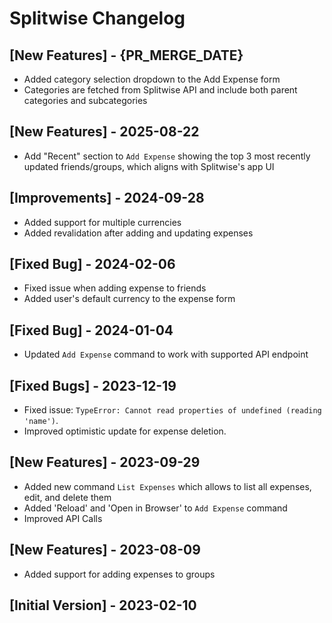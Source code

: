# Splitwise Changelog

## [New Features] - {PR_MERGE_DATE}

- Added category selection dropdown to the Add Expense form
- Categories are fetched from Splitwise API and include both parent categories and subcategories

## [New Features] - 2025-08-22

- Add "Recent" section to `Add Expense` showing the top 3 most recently updated friends/groups, which aligns with Splitwise's app UI

## [Improvements] - 2024-09-28

- Added support for multiple currencies
- Added revalidation after adding and updating expenses

## [Fixed Bug] - 2024-02-06

- Fixed issue when adding expense to friends
- Added user's default currency to the expense form

## [Fixed Bug] - 2024-01-04

- Updated `Add Expense` command to work with supported API endpoint

## [Fixed Bugs] - 2023-12-19

- Fixed issue: `TypeError: Cannot read properties of undefined (reading 'name')`.
- Improved optimistic update for expense deletion.

## [New Features] - 2023-09-29

- Added new command `List Expenses` which allows to list all expenses, edit, and delete them
- Added 'Reload' and 'Open in Browser' to `Add Expense` command
- Improved API Calls

## [New Features] - 2023-08-09

- Added support for adding expenses to groups

## [Initial Version] - 2023-02-10
